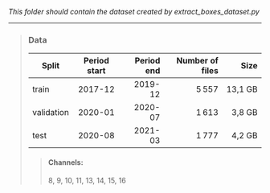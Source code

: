*This folder should contain the dataset created by extract_boxes_dataset.py*

- - - -

> ### Data
> | Split | Period start | Period end |  Number of files | Size |
> |----------|:-------------:|------:|------:|------:|
> | train | 2017-12 | 2019-12 | 5 557 | 13,1 GB |
> | validation | 2020-01| 2020-07 | 1 613 | 3,8 GB |
> | test | 2020-08 | 2021-03 | 1 777 | 4,2 GB |
>
>
>> #### Channels: 
>> 8, 9, 10, 11, 13, 14, 15, 16

